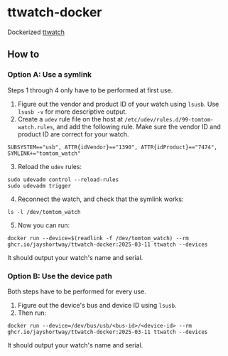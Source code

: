 # ttwatch-docker
Dockerized [ttwatch](https://github.com/ryanbinns/ttwatch)

## How to

### Option A: Use a symlink
Steps 1 through 4 only have to be performed at first use.
1. Figure out the vendor and product ID of your watch using `lsusb`. Use `lsusb -v` for more descriptive output.
2. Create a `udev` rule file on the host at `/etc/udev/rules.d/99-tomtom-watch.rules`, and add the following rule. Make sure the vendor ID and product ID are correct for your watch.
```shell
SUBSYSTEM=="usb", ATTR{idVendor}=="1390", ATTR{idProduct}=="7474", SYMLINK+="tomtom_watch"
```
3. Reload the `udev` rules:
```shell
sudo udevadm control --reload-rules
sudo udevadm trigger
```
4. Reconnect the watch, and check that the symlink works:
```shell
ls -l /dev/tomtom_watch
```
5. Now you can run:

```shell
docker run --device=$(readlink -f /dev/tomtom_watch) --rm ghcr.io/jayshortway/ttwatch-docker:2025-03-11 ttwatch --devices
```

It should output your watch's name and serial.

### Option B: Use the device path
Both steps have to be performed for every use.
1. Figure out the device's bus and device ID using `lsusb`. 
2. Then run:

```shell
docker run --device=/dev/bus/usb/<bus-id>/<device-id> --rm ghcr.io/jayshortway/ttwatch-docker:2025-03-11 ttwatch --devices
```

It should output your watch's name and serial.
